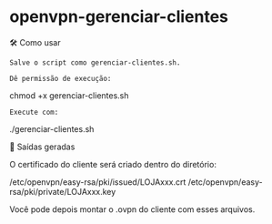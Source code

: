 # openvpn-gerenciar-clientes


🛠️ Como usar

    Salve o script como gerenciar-clientes.sh.

    Dê permissão de execução:

chmod +x gerenciar-clientes.sh

    Execute com:

./gerenciar-clientes.sh

📁 Saídas geradas

O certificado do cliente será criado dentro do diretório:

/etc/openvpn/easy-rsa/pki/issued/LOJAxxx.crt
/etc/openvpn/easy-rsa/pki/private/LOJAxxx.key

Você pode depois montar o .ovpn do cliente com esses arquivos.
